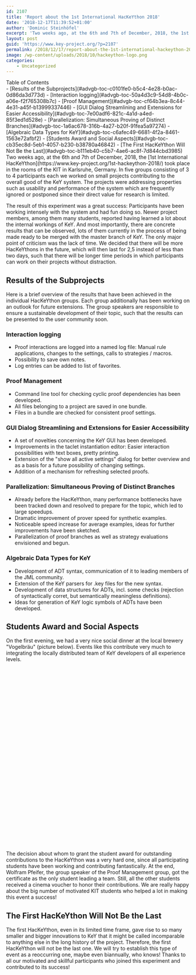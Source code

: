 ```yaml
---
id: 2107
title: 'Report about the 1st International HacKeYthon 2018'
date: '2018-12-17T11:39:52+01:00'
author: 'Dominic Steinhöfel'
excerpt: 'Two weeks ago, at the 6th and 7th of December, 2018, the 1st International HacKeYthon took place in the rooms of the KIT in Karlsruhe, Germany. In five groups consisting of 3 to 4 participants each we worked on small projects contributing to the overall good of the KeY system. The event was a great success: Many concrete results will soon be merged with our master branch. There will be more HacKeYthons in the future!'
layout: post
guid: 'https://www.key-project.org/?p=2107'
permalink: /2018/12/17/report-about-the-1st-international-hackeython-2018/
image: /wp-content/uploads/2018/10/hackeython-logo.png
categories:
    - Uncategorized
---
```


<div class="wp-block-advgb-summary alignnone"><div class="advgb-toc-header collapsed">Table of Contents</div>- [Results of the Subprojects](#advgb-toc-c0101fe0-b5c4-4e28-b0ac-0d86da3d773d)
- [Interaction logging](#advgb-toc-50a4d3c9-54d8-4b0c-a06e-f2f765308b7c)
- [Proof Management](#advgb-toc-cf64b3ea-8c44-4e31-a45f-b13999337446)
- [GUI Dialog Streamlining and Extensions for Easier Accessibility](#advgb-toc-7e00adf6-821c-4a1d-a4ed-85f3ed1d528e)
- [Parallelization: Simultaneous Proving of Distinct Branches](#advgb-toc-1a6ac678-316b-4a27-b20f-91fea5a97274)
- [Algebraic Data Types for KeY](#advgb-toc-c6afec49-6681-4f2a-8461-1563e72afbf2)
- [Students Award and Social Aspects](#advgb-toc-cb35ec8d-5eb1-4057-b230-b38780a46842)
- [The First HacKeYthon Will Not Be the Last](#advgb-toc-b111eb40-c5b7-4ae6-ac8f-7d844cbd3985)

</div>Two weeks ago, at the 6th and 7th of December, 2018, the [1st International HacKeYthon](https://www.key-project.org/1st-hackeython-2018/) took place in the rooms of the KIT in Karlsruhe, Germany. In five groups consisting of 3 to 4 participants each we worked on small projects contributing to the overall good of the KeY system. The projects were addressing properties such as usability and performance of the system which are frequently ignored or postponed since their direct value for research is limited.

The result of this experiment was a great success: Participants have been working intensely with the system and had fun doing so. Newer project members, among them many students, reported having learned a lot about the internal workings of KeY. And most importantly, there are concrete results that can be observed, lots of them currently in the process of being made ready to be merged with the master branch of KeY. The only major point of criticism was the lack of time. We decided that there will be more HacKeYthons in the future, which will then last for 2,5 instead of less than two days, such that there will be longer time periods in which participants can work on their projects without distraction.

## Results of the Subprojects

Here is a brief overview of the results that have been achieved in the individual HacKeYthon groups. Each group additionally has been working on an outlook for future extensions. The group speakers are responsible to ensure a sustainable development of their topic, such that the results can be presented to the user community soon.

### Interaction logging

- Proof interactions are logged into a named log file: Manual rule applications, changes to the settings, calls to strategies / macros.
- Possibility to save own notes.
- Log entries can be added to list of favorites.

### Proof Management

- Command line tool for checking cyclic proof dependencies has been developed.
- All files belonging to a project are saved in one bundle.
- Files in a bundle are checked for consistent proof settings.

### GUI Dialog Streamlining and Extensions for Easier Accessibility

- A set of novelties concerning the KeY GUI has been developed.
- Improvements in the taclet instantiation editor: Easier interaction possibilities with text boxes, pretty printing.
- Extension of the "show all active settings" dialog for better overview and as a basis for a future possibility of changing settings.
- Addition of a mechanism for refreshing selected proofs.

### Parallelization: Simultaneous Proving of Distinct Branches

- Already before the HacKeYthon, many performance bottlenecks have been tracked down and resolved to prepare for the topic, which led to large speedups.
- Dramatic improvement of prover speed for synthetic examples.
- Noticeable speed increase for average examples, ideas for further improvements have been sketched.
- Parallelization of proof branches as well as strategy evaluations envisioned and begun.

### Algebraic Data Types for KeY

- Development of ADT syntax, communication of it to leading members of the JML community.
- Extension of the KeY parsers for .key files for the new syntax.
- Development of data structures for ADTs, incl. some checks (rejection of syntactically corret, but semantically meaningless definitions).
- Ideas for generation of KeY logic symbols of ADTs have been developed.

## Students Award and Social Aspects

On the first evening, we had a very nice social dinner at the local brewery "Vogelbräu" (picture below). Events like this contribute very much to integrating the locally distributed team of KeY developers of all experience levels.

<div class="wp-block-advgb-image advgb-image-block" data-image="https://www.key-project.org/wp-content/uploads/2018/12/group-picture.jpg" style="background-image:url( https://www.key-project.org/wp-content/uploads/2018/12/group-picture.jpg);height:500px;width:500px;justify-content:flex-start;align-items:center"><a class="advgb-image-overlay" style="background-color:#313131" target="_blank"></a>
</div>The decision about whom to grant the student award for outstanding contributions to the HacKeYthon was a very hard one, since all participating students have been working and contributing fantastically. At the end, Wolfram Pfeifer, the group speaker of the Proof Management group, got the certificate as the only student leading a team. Still, all the other students received a cinema voucher to honor their contributions. We are really happy about the big number of motivated KIT students who helped a lot in making this event a success!

## The First HacKeYthon Will Not Be the Last  


The first HacKeYthon, even in its limited time frame, gave rise to so many smaller and bigger innovations to KeY that it might be called incomparable to anything else in the long history of the project. Therefore, the first HacKeYthon will not be the last one. We will try to establish this type of event as a reoccurring one, maybe even biannually, who knows! Thanks to all our motivated and skillful participants who joined this experiment and contributed to its success!